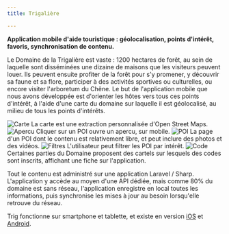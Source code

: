 ```yaml
---
title: Trigalière

---
```


**Application mobile d'aide touristique : géolocalisation, points d'intérêt, favoris, synchronisation de contenu.**

Le Domaine de la Trigalière est vaste : 1200 hectares de forêt, au sein de laquelle sont disséminées une dizaine de maisons que les visiteurs peuvent louer. Ils peuvent ensuite profiter de la forêt pour s'y promener, y découvrir sa faune et sa flore, participer à des activités sportives ou culturelles, ou encore visiter l'arboretum du Chêne. Le but de l'application mobile que nous avons développée est d'orienter les hôtes vers tous ces points d'intérêt, à l'aide d'une carte du domaine sur laquelle il est géolocalisé, au milieu de tous les points d'intérêts.

<div markdown="1" style="--image-size: 25rem">

![Carte](/assets/img/trig/map.png)
La carte est une extraction personnalisée d'Open Street Maps.
![Apercu](/assets/img/trig/quickview.png)
Cliquer sur un POI ouvre un apercu, sur mobile.
![POI](/assets/img/trig/poi.png)
La page d'un POI dont le contenu est relativement libre, et peut inclure des photos et des vidéos.
![Filtres](/assets/img/trig/filters.png)
L'utilisateur peut filtrer les POI par intérêt.
![Code](/assets/img/trig/code.png)
Certaines parties du Domaine proposent des cartels sur lesquels des codes sont inscrits, affichant une fiche sur l'application.

</div>

Tout le contenu est administré sur une application Laravel / Sharp. L'application y accède au moyen d'une API dédiée, mais comme 80% du domaine est sans réseau, l'application enregistre en local toutes les informations, puis synchronise les mises à jour au besoin lorsqu'elle retrouve du réseau.

Trig fonctionne sur smartphone et tablette, et existe en version [iOS](https://itunes.apple.com/fr/app/trigali%C3%A8re/id1332741594?mt=8) et [Android](https://play.google.com/store/apps/details?id=fr.code16.trig).



